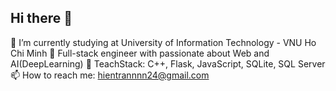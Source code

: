 ## Hi there 👋
🔭 I’m currently studying at University of Information Technology - VNU Ho Chi Minh
🌱 Full-stack engineer with passionate about Web and AI(DeepLearning)
👯 TeachStack: C++, Flask, JavaScript, SQLite, SQL Server
📫 How to reach me: hientrannnn24@gmail.com

